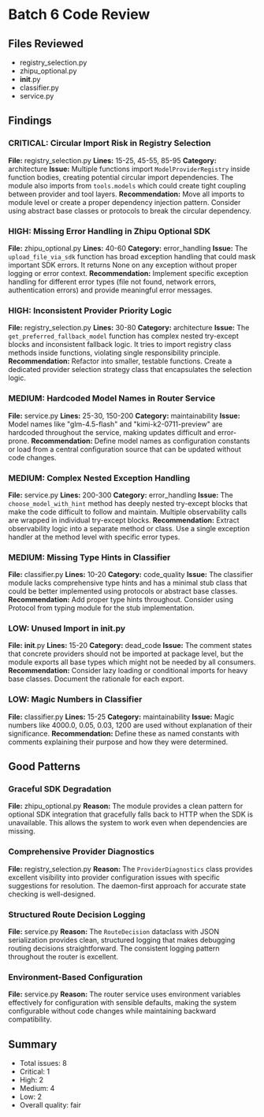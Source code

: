 # Batch 6 Code Review

## Files Reviewed
- registry_selection.py
- zhipu_optional.py
- __init__.py
- classifier.py
- service.py

## Findings

### CRITICAL: Circular Import Risk in Registry Selection
**File:** registry_selection.py
**Lines:** 15-25, 45-55, 85-95
**Category:** architecture
**Issue:** Multiple functions import `ModelProviderRegistry` inside function bodies, creating potential circular import dependencies. The module also imports from `tools.models` which could create tight coupling between provider and tool layers.
**Recommendation:** Move all imports to module level or create a proper dependency injection pattern. Consider using abstract base classes or protocols to break the circular dependency.

### HIGH: Missing Error Handling in Zhipu Optional SDK
**File:** zhipu_optional.py
**Lines:** 40-60
**Category:** error_handling
**Issue:** The `upload_file_via_sdk` function has broad exception handling that could mask important SDK errors. It returns None on any exception without proper logging or error context.
**Recommendation:** Implement specific exception handling for different error types (file not found, network errors, authentication errors) and provide meaningful error messages.

### HIGH: Inconsistent Provider Priority Logic
**File:** registry_selection.py
**Lines:** 30-80
**Category:** architecture
**Issue:** The `get_preferred_fallback_model` function has complex nested try-except blocks and inconsistent fallback logic. It tries to import registry class methods inside functions, violating single responsibility principle.
**Recommendation:** Refactor into smaller, testable functions. Create a dedicated provider selection strategy class that encapsulates the selection logic.

### MEDIUM: Hardcoded Model Names in Router Service
**File:** service.py
**Lines:** 25-30, 150-200
**Category:** maintainability
**Issue:** Model names like "glm-4.5-flash" and "kimi-k2-0711-preview" are hardcoded throughout the service, making updates difficult and error-prone.
**Recommendation:** Define model names as configuration constants or load from a central configuration source that can be updated without code changes.

### MEDIUM: Complex Nested Exception Handling
**File:** service.py
**Lines:** 200-300
**Category:** error_handling
**Issue:** The `choose_model_with_hint` method has deeply nested try-except blocks that make the code difficult to follow and maintain. Multiple observability calls are wrapped in individual try-except blocks.
**Recommendation:** Extract observability logic into a separate method or class. Use a single exception handler at the method level with specific error types.

### MEDIUM: Missing Type Hints in Classifier
**File:** classifier.py
**Lines:** 10-20
**Category:** code_quality
**Issue:** The classifier module lacks comprehensive type hints and has a minimal stub class that could be better implemented using protocols or abstract base classes.
**Recommendation:** Add proper type hints throughout. Consider using Protocol from typing module for the stub implementation.

### LOW: Unused Import in __init__.py
**File:** __init__.py
**Lines:** 15-20
**Category:** dead_code
**Issue:** The comment states that concrete providers should not be imported at package level, but the module exports all base types which might not be needed by all consumers.
**Recommendation:** Consider lazy loading or conditional imports for heavy base classes. Document the rationale for each export.

### LOW: Magic Numbers in Classifier
**File:** classifier.py
**Lines:** 15-25
**Category:** maintainability
**Issue:** Magic numbers like 4000.0, 0.05, 0.03, 1200 are used without explanation of their significance.
**Recommendation:** Define these as named constants with comments explaining their purpose and how they were determined.

## Good Patterns

### Graceful SDK Degradation
**File:** zhipu_optional.py
**Reason:** The module provides a clean pattern for optional SDK integration that gracefully falls back to HTTP when the SDK is unavailable. This allows the system to work even when dependencies are missing.

### Comprehensive Provider Diagnostics
**File:** registry_selection.py
**Reason:** The `ProviderDiagnostics` class provides excellent visibility into provider configuration issues with specific suggestions for resolution. The daemon-first approach for accurate state checking is well-designed.

### Structured Route Decision Logging
**File:** service.py
**Reason:** The `RouteDecision` dataclass with JSON serialization provides clean, structured logging that makes debugging routing decisions straightforward. The consistent logging pattern throughout the router is excellent.

### Environment-Based Configuration
**File:** service.py
**Reason:** The router service uses environment variables effectively for configuration with sensible defaults, making the system configurable without code changes while maintaining backward compatibility.

## Summary
- Total issues: 8
- Critical: 1
- High: 2
- Medium: 4
- Low: 2
- Overall quality: fair

